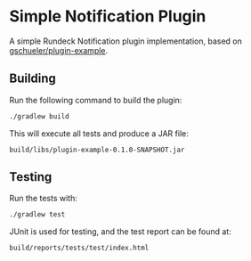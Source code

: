 # Simple Notification Plugin

A simple Rundeck Notification plugin implementation, based on [gschueler/plugin-example](https://github.com/gschueler/plugin-example).

## Building

Run the following command to build the plugin:

```bash
./gradlew build
```

This will execute all tests and produce a JAR file:

```
build/libs/plugin-example-0.1.0-SNAPSHOT.jar
```

## Testing

Run the tests with:

```bash
./gradlew test
```

JUnit is used for testing, and the test report can be found at:

```
build/reports/tests/test/index.html
```
